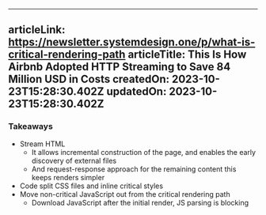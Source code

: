 -----------------------
articleLink: https://newsletter.systemdesign.one/p/what-is-critical-rendering-path
articleTitle: This Is How Airbnb Adopted HTTP Streaming to Save 84 Million USD in Costs
createdOn: 2023-10-23T15:28:30.402Z
updatedOn: 2023-10-23T15:28:30.402Z
-----------------------

### Takeaways
- Stream HTML
  - It allows incremental construction of the page, and enables the early discovery of external files
  - And request-response approach for the remaining content this keeps renders simpler
- Code split CSS files and inline critical styles
- Move non-critical JavaScript out from the critical rendering path
  - Download JavaScript after the initial render, JS parsing is blocking